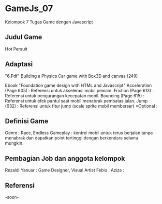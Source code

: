# GameJs_07
 Kelompok 7 Tugas Game dengan Javascript

Judul Game
----------
 
Hot Persuit

Adaptasi
--------

"6.Pdf"
Building a Physics Car game with Box3D and canvas (249)

Ebook "Foundation game design with HTML and Javascript" 
Acceleration (Page 605) : Referensi untuk akselerasi mobil pemain.
Friction (Page 613)	: Referensi untuk pengurangan kecepatan mobil.
Bouncing (Page 615)	: Referensi untuk efek pantul saat mobil menabrak pembatas jalan.
Jump (632)		: Referensi untuk fitur jump (scale sprite mobil membersar) *Optional	: 


Definisi Game
-------------

Genre 		: Race, Endless
Gameplay 	: kontrol mobil untuk terus berjalan tanpa menabrak dan dapatkan point tertinggi dengan berkendara selama mungkin.

Pembagian Job dan anggota kelompok
-------------

Rezaldi Yanuar 	: Game Designer, Visual Artist
Febio		: 
Aziza		: 

Referensi
---------

-soon-